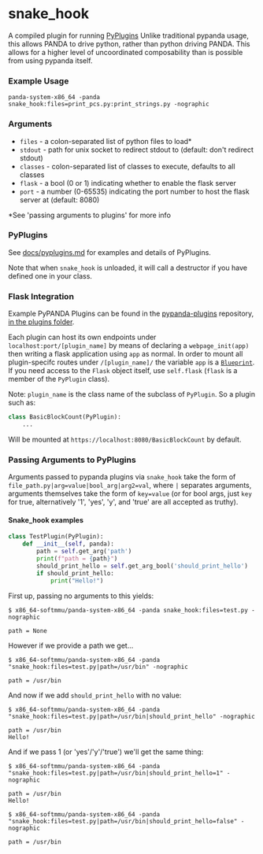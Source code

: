 # snake_hook

A compiled plugin for running [PyPlugins](/panda/docs/pyplugins.md) Unlike traditional pypanda usage, this allows PANDA to drive python, rather than python driving PANDA. This allows for a higher level of uncoordinated composability than is possible from using pypanda itself.

### Example Usage

```
panda-system-x86_64 -panda snake_hook:files=print_pcs.py:print_strings.py -nographic
```

### Arguments

* `files` - a colon-separated list of python files to load\*
* `stdout` - path for unix socket to redirect stdout to (default: don't redirect stdout)
* `classes` - colon-separated list of classes to execute, defaults to all classes
* `flask` - a bool (0 or 1) indicating whether to enable the flask server
* `port` - a number (0-65535) indicating the port number to host the flask server at (default: 8080)

\*See 'passing arguments to plugins' for more info

### PyPlugins

See [docs/pyplugins.md](/panda/docs/pyplugins.md) for examples and details of PyPlugins.

Note that when `snake_hook` is unloaded, it will call a destructor if you have defined one in your class.

### Flask Integration

Example PyPANDA Plugins can be found in the [pypanda-plugins](https://github.com/panda-re/pypanda-plugins) repository, [in the plugins folder](https://github.com/panda-re/pypanda-plugins/tree/main/plugins).

Each plugin can host its own endpoints under `localhost:port/[plugin_name]` by means of declaring a `webpage_init(app)` then writing a flask application using `app` as normal. In order to mount all plugin-specifc routes under `/[plugin_name]/` the variable `app` is a [`Blueprint`](https://flask.palletsprojects.com/en/2.0.x/blueprints/). If you need access to the `Flask` object itself, use `self.flask` (`flask` is a member of the `PyPlugin` class).

Note: `plugin_name` is the class name of the subclass of `PyPlugin`. So a plugin such as:

```python
class BasicBlockCount(PyPlugin):
    ...
```

Will be mounted at `https://localhost:8080/BasicBlockCount` by default.

### Passing Arguments to PyPlugins

Arguments passed to pypanda plugins via `snake_hook` take the form of `file_path.py|arg=value|bool_arg|arg2=val`, where `|` separates arguments, arguments themselves take the form of `key=value` (or for bool args, just `key` for true, alternatively '1', 'yes', 'y', and 'true' are all accepted as truthy).


#### Snake_hook examples
```py
class TestPlugin(PyPlugin):
    def __init__(self, panda):
        path = self.get_arg('path')
        print(f"path = {path}")
        should_print_hello = self.get_arg_bool('should_print_hello')
        if should_print_hello:
            print("Hello!")
```

First up, passing no arguments to this yields:

```
$ x86_64-softmmu/panda-system-x86_64 -panda snake_hook:files=test.py -nographic

path = None
```

However if we provide a path we get...

```
$ x86_64-softmmu/panda-system-x86_64 -panda "snake_hook:files=test.py|path=/usr/bin" -nographic

path = /usr/bin
```

And now if we add `should_print_hello` with no value:

```
$ x86_64-softmmu/panda-system-x86_64 -panda "snake_hook:files=test.py|path=/usr/bin|should_print_hello" -nographic

path = /usr/bin
Hello!
```

And if we pass 1 (or 'yes'/'y'/'true') we'll get the same thing:

```
$ x86_64-softmmu/panda-system-x86_64 -panda "snake_hook:files=test.py|path=/usr/bin|should_print_hello=1" -nographic

path = /usr/bin
Hello!

$ x86_64-softmmu/panda-system-x86_64 -panda "snake_hook:files=test.py|path=/usr/bin|should_print_hello=false" -nographic

path = /usr/bin
```

